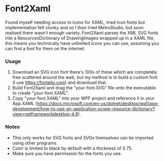 # Font2Xaml
Found myself needing access to icons for XAML, tried Icon fonts but implementation felt clunky and so I then tried MetroStudio, but soon realised there wasn't enough variety.
Font2Xaml parses the XML SVG fonts into a ResourcesDictionary of DrawingImages wrapped up in a XAML file, this means you technically have unlimited icons you can use, assuming you can find a font for them on the internet.

### Usage
1. Download an SVG icon font there's 100s of these which are completely free scattered around the web, but my method is to build a custom font (I use https://fontello.com) and download that.
2. Build Font2Xaml and drag the "your-font.SVG" file onto the executable to create "your-font.XAML".
3. Copy "your-font.XAML" into your WPF project and reference it in your App.XAML (https://docs.microsoft.com/en-us/dotnet/desktop/wpf/app-development/how-to-use-an-application-scope-resource-dictionary?view=netframeworkdesktop-4.8).

### Notes
- This only works for SVG fonts and SVGs themselves can be imported using other programs.
- Color is limited to black by default with a thickness of 0.75.
- Make sure you have permission for the fonts you use.
